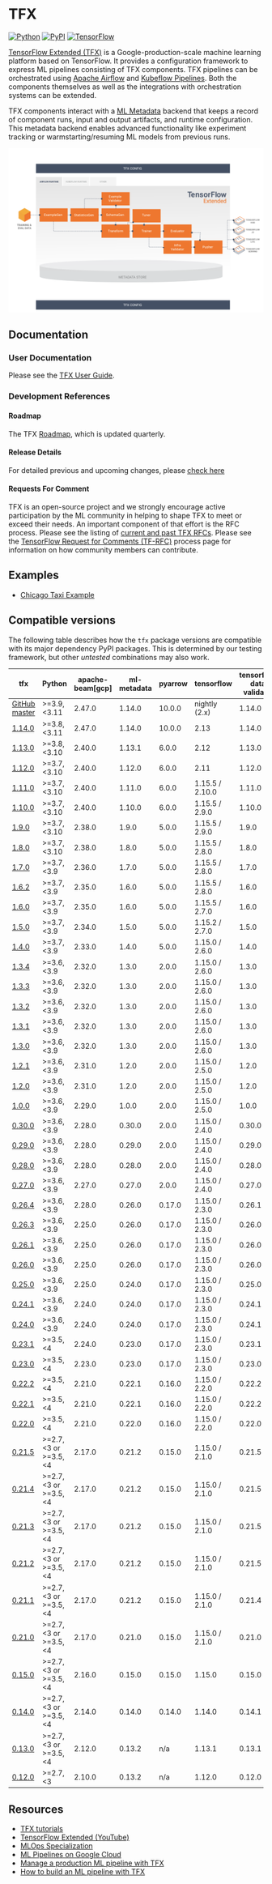 <!-- See: www.tensorflow.org/tfx/ -->

# TFX

[![Python](https://img.shields.io/badge/python%20-3.8%7C3.9-blue)](https://github.com/tensorflow/tfx)
[![PyPI](https://badge.fury.io/py/tfx.svg)](https://badge.fury.io/py/tfx)
[![TensorFlow](https://img.shields.io/badge/TensorFow-page-orange)](https://www.tensorflow.org/tfx)

[TensorFlow Extended (TFX)](https://tensorflow.org/tfx) is a
Google-production-scale machine learning platform based on TensorFlow. It
provides a configuration framework to express ML pipelines consisting of TFX
components. TFX pipelines can be orchestrated using
[Apache Airflow](https://airflow.apache.org/) and
[Kubeflow Pipelines](https://www.kubeflow.org/). Both the components themselves
as well as the integrations with orchestration systems can be extended.

TFX components interact with a
[ML Metadata](https://github.com/google/ml-metadata) backend that keeps a record
of component runs, input and output artifacts, and runtime configuration. This
metadata backend enables advanced functionality like experiment tracking or
warmstarting/resuming ML models from previous runs.

![TFX Components](https://raw.githubusercontent.com/tensorflow/tfx/master/docs/guide/images/prog_fin.png)

## Documentation

### User Documentation

Please see the
[TFX User Guide](https://github.com/tensorflow/tfx/blob/master/docs/guide/index.md).

### Development References

#### Roadmap

The TFX [Roadmap](https://github.com/tensorflow/tfx/blob/master/ROADMAP.md),
which is updated quarterly.

#### Release Details

For detailed previous and upcoming changes, please
[check here](https://github.com/tensorflow/tfx/blob/master/RELEASE.md)

#### Requests For Comment

TFX is an open-source project and we strongly encourage active participation
by the ML community in helping to shape TFX to meet or exceed their needs. An
important component of that effort is the RFC process.  Please see the listing
of [current and past TFX RFCs](RFCs.md). Please see the
[TensorFlow Request for Comments (TF-RFC)](https://github.com/tensorflow/community/blob/master/governance/TF-RFCs.md)
process page for information on how community members can contribute.

## Examples

*   [Chicago Taxi Example](https://github.com/tensorflow/tfx/tree/master/tfx/examples/chicago_taxi_pipeline)

## Compatible versions

The following table describes how the `tfx` package versions are compatible with
its major dependency PyPI packages. This is determined by our testing framework,
but other *untested* combinations may also work.

tfx                                                                       | Python               | apache-beam[gcp] | ml-metadata | pyarrow | tensorflow        | tensorflow-data-validation | tensorflow-metadata | tensorflow-model-analysis | tensorflow-serving-api | tensorflow-transform | tfx-bsl
------------------------------------------------------------------------- | -------------------- | ---------------- | ----------- | ------- | ----------------- | -------------------------- | ------------------- | ------------------------- | ---------------------- | -------------------- | -------
[GitHub master](https://github.com/tensorflow/tfx/blob/master/RELEASE.md) | >=3.9,<3.11          | 2.47.0           | 1.14.0      | 10.0.0  | nightly (2.x)     | 1.14.0                     | 1.14.0              | 0.45.0                    | 2.9.0                  | 1.14.0               | 1.14.0
[1.14.0](https://github.com/tensorflow/tfx/blob/v1.14.0/RELEASE.md)       | >=3.8,<3.11          | 2.47.0           | 1.14.0      | 10.0.0  | 2.13              | 1.14.0                     | 1.14.0              | 0.45.0                    | 2.9.0                  | 1.14.0               | 1.14.0
[1.13.0](https://github.com/tensorflow/tfx/blob/v1.13.0/RELEASE.md)       | >=3.8,<3.10          | 2.40.0           | 1.13.1      | 6.0.0   | 2.12              | 1.13.0                     | 1.13.1              | 0.44.0                    | 2.9.0                  | 1.13.0               | 1.13.0
[1.12.0](https://github.com/tensorflow/tfx/blob/v1.12.0/RELEASE.md)       | >=3.7,<3.10          | 2.40.0           | 1.12.0      | 6.0.0   | 2.11              | 1.12.0                     | 1.12.0              | 0.43.0                    | 2.9.0                  | 1.12.0               | 1.12.0
[1.11.0](https://github.com/tensorflow/tfx/blob/v1.11.0/RELEASE.md)       | >=3.7,<3.10          | 2.40.0           | 1.11.0      | 6.0.0   | 1.15.5 / 2.10.0   | 1.11.0                     | 1.11.0              | 0.42.0                    | 2.9.0                  | 1.11.0               | 1.11.0
[1.10.0](https://github.com/tensorflow/tfx/blob/v1.10.0/RELEASE.md)       | >=3.7,<3.10          | 2.40.0           | 1.10.0      | 6.0.0   | 1.15.5 / 2.9.0    | 1.10.0                     | 1.10.0              | 0.41.0                    | 2.9.0                  | 1.10.0               | 1.10.0
[1.9.0](https://github.com/tensorflow/tfx/blob/v1.9.0/RELEASE.md)         | >=3.7,<3.10          | 2.38.0           | 1.9.0       | 5.0.0   | 1.15.5 / 2.9.0    | 1.9.0                      | 1.9.0               | 0.40.0                    | 2.9.0                  | 1.9.0                | 1.9.0
[1.8.0](https://github.com/tensorflow/tfx/blob/v1.8.0/RELEASE.md)         | >=3.7,<3.10          | 2.38.0           | 1.8.0       | 5.0.0   | 1.15.5 / 2.8.0    | 1.8.0                      | 1.8.0               | 0.39.0                    | 2.8.0                  | 1.8.0                | 1.8.0
[1.7.0](https://github.com/tensorflow/tfx/blob/v1.7.0/RELEASE.md)         | >=3.7,<3.9           | 2.36.0           | 1.7.0       | 5.0.0   | 1.15.5 / 2.8.0    | 1.7.0                      | 1.7.0               | 0.38.0                    | 2.8.0                  | 1.7.0                | 1.7.0
[1.6.2](https://github.com/tensorflow/tfx/blob/v1.6.2/RELEASE.md)         | >=3.7,<3.9           | 2.35.0           | 1.6.0       | 5.0.0   | 1.15.5 / 2.8.0    | 1.6.0                      | 1.6.0               | 0.37.0                    | 2.7.0                  | 1.6.0                | 1.6.0
[1.6.0](https://github.com/tensorflow/tfx/blob/v1.6.0/RELEASE.md)         | >=3.7,<3.9           | 2.35.0           | 1.6.0       | 5.0.0   | 1.15.5 / 2.7.0    | 1.6.0                      | 1.6.0               | 0.37.0                    | 2.7.0                  | 1.6.0                | 1.6.0
[1.5.0](https://github.com/tensorflow/tfx/blob/v1.5.0/RELEASE.md)         | >=3.7,<3.9           | 2.34.0           | 1.5.0       | 5.0.0   | 1.15.2 / 2.7.0    | 1.5.0                      | 1.5.0               | 0.36.0                    | 2.7.0                  | 1.5.0                | 1.5.0
[1.4.0](https://github.com/tensorflow/tfx/blob/v1.4.0/RELEASE.md)         | >=3.7,<3.9           | 2.33.0           | 1.4.0       | 5.0.0   | 1.15.0 / 2.6.0    | 1.4.0                      | 1.4.0               | 0.35.0                    | 2.6.0                  | 1.4.0                | 1.4.0
[1.3.4](https://github.com/tensorflow/tfx/blob/v1.3.4/RELEASE.md)         | >=3.6,<3.9           | 2.32.0           | 1.3.0       | 2.0.0   | 1.15.0 / 2.6.0    | 1.3.0                      | 1.2.0               | 0.34.1                    | 2.6.0                  | 1.3.0                | 1.3.0
[1.3.3](https://github.com/tensorflow/tfx/blob/v1.3.3/RELEASE.md)         | >=3.6,<3.9           | 2.32.0           | 1.3.0       | 2.0.0   | 1.15.0 / 2.6.0    | 1.3.0                      | 1.2.0               | 0.34.1                    | 2.6.0                  | 1.3.0                | 1.3.0
[1.3.2](https://github.com/tensorflow/tfx/blob/v1.3.2/RELEASE.md)         | >=3.6,<3.9           | 2.32.0           | 1.3.0       | 2.0.0   | 1.15.0 / 2.6.0    | 1.3.0                      | 1.2.0               | 0.34.1                    | 2.6.0                  | 1.3.0                | 1.3.0
[1.3.1](https://github.com/tensorflow/tfx/blob/v1.3.1/RELEASE.md)         | >=3.6,<3.9           | 2.32.0           | 1.3.0       | 2.0.0   | 1.15.0 / 2.6.0    | 1.3.0                      | 1.2.0               | 0.34.1                    | 2.6.0                  | 1.3.0                | 1.3.0
[1.3.0](https://github.com/tensorflow/tfx/blob/v1.3.0/RELEASE.md)         | >=3.6,<3.9           | 2.32.0           | 1.3.0       | 2.0.0   | 1.15.0 / 2.6.0    | 1.3.0                      | 1.2.0               | 0.34.1                    | 2.6.0                  | 1.3.0                | 1.3.0
[1.2.1](https://github.com/tensorflow/tfx/blob/v1.2.1/RELEASE.md)         | >=3.6,<3.9           | 2.31.0           | 1.2.0       | 2.0.0   | 1.15.0 / 2.5.0    | 1.2.0                      | 1.2.0               | 0.33.0                    | 2.5.1                  | 1.2.0                | 1.2.0
[1.2.0](https://github.com/tensorflow/tfx/blob/v1.2.0/RELEASE.md)         | >=3.6,<3.9           | 2.31.0           | 1.2.0       | 2.0.0   | 1.15.0 / 2.5.0    | 1.2.0                      | 1.2.0               | 0.33.0                    | 2.5.1                  | 1.2.0                | 1.2.0
[1.0.0](https://github.com/tensorflow/tfx/blob/v1.0.0/RELEASE.md)         | >=3.6,<3.9           | 2.29.0           | 1.0.0       | 2.0.0   | 1.15.0 / 2.5.0    | 1.0.0                      | 1.0.0               | 0.31.0                    | 2.5.1                  | 1.0.0                | 1.0.0
[0.30.0](https://github.com/tensorflow/tfx/blob/v0.30.0/RELEASE.md)       | >=3.6,<3.9           | 2.28.0           | 0.30.0      | 2.0.0   | 1.15.0 / 2.4.0    | 0.30.0                     | 0.30.0              | 0.30.0                    | 2.4.0                  | 0.30.0               | 0.30.0
[0.29.0](https://github.com/tensorflow/tfx/blob/v0.29.0/RELEASE.md)       | >=3.6,<3.9           | 2.28.0           | 0.29.0      | 2.0.0   | 1.15.0 / 2.4.0    | 0.29.0                     | 0.29.0              | 0.29.0                    | 2.4.0                  | 0.29.0               | 0.29.0
[0.28.0](https://github.com/tensorflow/tfx/blob/v0.28.0/RELEASE.md)       | >=3.6,<3.9           | 2.28.0           | 0.28.0      | 2.0.0   | 1.15.0 / 2.4.0    | 0.28.0                     | 0.28.0              | 0.28.0                    | 2.4.0                  | 0.28.0               | 0.28.1
[0.27.0](https://github.com/tensorflow/tfx/blob/v0.27.0/RELEASE.md)       | >=3.6,<3.9           | 2.27.0           | 0.27.0      | 2.0.0   | 1.15.0 / 2.4.0    | 0.27.0                     | 0.27.0              | 0.27.0                    | 2.4.0                  | 0.27.0               | 0.27.0
[0.26.4](https://github.com/tensorflow/tfx/blob/v0.26.4/RELEASE.md)       | >=3.6,<3.9           | 2.28.0           | 0.26.0      | 0.17.0  | 1.15.0 / 2.3.0    | 0.26.1                     | 0.26.0              | 0.26.0                    | 2.3.0                  | 0.26.0               | 0.26.0
[0.26.3](https://github.com/tensorflow/tfx/blob/v0.26.3/RELEASE.md)       | >=3.6,<3.9           | 2.25.0           | 0.26.0      | 0.17.0  | 1.15.0 / 2.3.0    | 0.26.0                     | 0.26.0              | 0.26.0                    | 2.3.0                  | 0.26.0               | 0.26.0
[0.26.1](https://github.com/tensorflow/tfx/blob/v0.26.1/RELEASE.md)       | >=3.6,<3.9           | 2.25.0           | 0.26.0      | 0.17.0  | 1.15.0 / 2.3.0    | 0.26.0                     | 0.26.0              | 0.26.0                    | 2.3.0                  | 0.26.0               | 0.26.0
[0.26.0](https://github.com/tensorflow/tfx/blob/v0.26.0/RELEASE.md)       | >=3.6,<3.9           | 2.25.0           | 0.26.0      | 0.17.0  | 1.15.0 / 2.3.0    | 0.26.0                     | 0.26.0              | 0.26.0                    | 2.3.0                  | 0.26.0               | 0.26.0
[0.25.0](https://github.com/tensorflow/tfx/blob/v0.25.0/RELEASE.md)       | >=3.6,<3.9           | 2.25.0           | 0.24.0      | 0.17.0  | 1.15.0 / 2.3.0    | 0.25.0                     | 0.25.0              | 0.25.0                    | 2.3.0                  | 0.25.0               | 0.25.0
[0.24.1](https://github.com/tensorflow/tfx/blob/v0.24.1/RELEASE.md)       | >=3.6,<3.9           | 2.24.0           | 0.24.0      | 0.17.0  | 1.15.0 / 2.3.0    | 0.24.1                     | 0.24.0              | 0.24.3                    | 2.3.0                  | 0.24.1               | 0.24.1
[0.24.0](https://github.com/tensorflow/tfx/blob/v0.24.0/RELEASE.md)       | >=3.6,<3.9           | 2.24.0           | 0.24.0      | 0.17.0  | 1.15.0 / 2.3.0    | 0.24.1                     | 0.24.0              | 0.24.3                    | 2.3.0                  | 0.24.1               | 0.24.1
[0.23.1](https://github.com/tensorflow/tfx/blob/v0.23.1/RELEASE.md)       | >=3.5,<4             | 2.24.0           | 0.23.0      | 0.17.0  | 1.15.0 / 2.3.0    | 0.23.1                     | 0.23.0              | 0.23.0                    | 2.3.0                  | 0.23.0               | 0.23.0
[0.23.0](https://github.com/tensorflow/tfx/blob/v0.23.0/RELEASE.md)       | >=3.5,<4             | 2.23.0           | 0.23.0      | 0.17.0  | 1.15.0 / 2.3.0    | 0.23.0                     | 0.23.0              | 0.23.0                    | 2.3.0                  | 0.23.0               | 0.23.0
[0.22.2](https://github.com/tensorflow/tfx/blob/v0.22.2/RELEASE.md)       | >=3.5,<4             | 2.21.0           | 0.22.1      | 0.16.0  | 1.15.0 / 2.2.0    | 0.22.2                     | 0.22.2              | 0.22.2                    | 2.2.0                  | 0.22.0               | 0.22.1
[0.22.1](https://github.com/tensorflow/tfx/blob/v0.22.1/RELEASE.md)       | >=3.5,<4             | 2.21.0           | 0.22.1      | 0.16.0  | 1.15.0 / 2.2.0    | 0.22.2                     | 0.22.2              | 0.22.2                    | 2.2.0                  | 0.22.0               | 0.22.1
[0.22.0](https://github.com/tensorflow/tfx/blob/v0.22.0/RELEASE.md)       | >=3.5,<4             | 2.21.0           | 0.22.0      | 0.16.0  | 1.15.0 / 2.2.0    | 0.22.0                     | 0.22.0              | 0.22.1                    | 2.2.0                  | 0.22.0               | 0.22.0
[0.21.5](https://github.com/tensorflow/tfx/blob/v0.21.5/RELEASE.md)       | >=2.7,<3 or >=3.5,<4 | 2.17.0           | 0.21.2      | 0.15.0  | 1.15.0 / 2.1.0    | 0.21.5                     | 0.21.1              | 0.21.5                    | 2.1.0                  | 0.21.2               | 0.21.4
[0.21.4](https://github.com/tensorflow/tfx/blob/v0.21.4/RELEASE.md)       | >=2.7,<3 or >=3.5,<4 | 2.17.0           | 0.21.2      | 0.15.0  | 1.15.0 / 2.1.0    | 0.21.5                     | 0.21.1              | 0.21.5                    | 2.1.0                  | 0.21.2               | 0.21.4
[0.21.3](https://github.com/tensorflow/tfx/blob/v0.21.3/RELEASE.md)       | >=2.7,<3 or >=3.5,<4 | 2.17.0           | 0.21.2      | 0.15.0  | 1.15.0 / 2.1.0    | 0.21.5                     | 0.21.1              | 0.21.5                    | 2.1.0                  | 0.21.2               | 0.21.4
[0.21.2](https://github.com/tensorflow/tfx/blob/v0.21.2/RELEASE.md)       | >=2.7,<3 or >=3.5,<4 | 2.17.0           | 0.21.2      | 0.15.0  | 1.15.0 / 2.1.0    | 0.21.5                     | 0.21.1              | 0.21.5                    | 2.1.0                  | 0.21.2               | 0.21.4
[0.21.1](https://github.com/tensorflow/tfx/blob/0.21.1/RELEASE.md)        | >=2.7,<3 or >=3.5,<4 | 2.17.0           | 0.21.2      | 0.15.0  | 1.15.0 / 2.1.0    | 0.21.4                     | 0.21.1              | 0.21.4                    | 2.1.0                  | 0.21.2               | 0.21.3
[0.21.0](https://github.com/tensorflow/tfx/blob/0.21.0/RELEASE.md)        | >=2.7,<3 or >=3.5,<4 | 2.17.0           | 0.21.0      | 0.15.0  | 1.15.0 / 2.1.0    | 0.21.0                     | 0.21.0              | 0.21.1                    | 2.1.0                  | 0.21.0               | 0.21.0
[0.15.0](https://github.com/tensorflow/tfx/blob/0.15.0/RELEASE.md)        | >=2.7,<3 or >=3.5,<4 | 2.16.0           | 0.15.0      | 0.15.0  | 1.15.0            | 0.15.0                     | 0.15.0              | 0.15.2                    | 1.15.0                 | 0.15.0               | 0.15.1
[0.14.0](https://github.com/tensorflow/tfx/blob/0.14.0/RELEASE.md)        | >=2.7,<3 or >=3.5,<4 | 2.14.0           | 0.14.0      | 0.14.0  | 1.14.0            | 0.14.1                     | 0.14.0              | 0.14.0                    | 1.14.0                 | 0.14.0               | n/a
[0.13.0](https://github.com/tensorflow/tfx/blob/0.13.0/RELEASE.md)        | >=2.7,<3 or >=3.5,<4 | 2.12.0           | 0.13.2      | n/a     | 1.13.1            | 0.13.1                     | 0.13.0              | 0.13.2                    | 1.13.0                 | 0.13.0               | n/a
[0.12.0](https://github.com/tensorflow/tfx/blob/0.12.0/RELEASE.md)        | >=2.7,<3             | 2.10.0           | 0.13.2      | n/a     | 1.12.0            | 0.12.0                     | 0.12.1              | 0.12.1                    | 1.12.0                 | 0.12.0               | n/a

## Resources

*   [TFX tutorials ](https://www.tensorflow.org/tfx/tutorials)
*   [TensorFlow Extended (YouTube)](https://www.youtube.com/playlist?list=PLQY2H8rRoyvxR15n04JiW0ezF5HQRs_8F)
*   [ MLOps Specialization ](https://www.coursera.org/specializations/machine-learning-engineering-for-production-mlops)
*   [ML Pipelines on Google Cloud](https://www.coursera.org/learn/ml-pipelines-google-cloud?specialization=preparing-for-google-cloud-machine-learning-engineer-professional-certificate)
*   [Manage a production ML pipeline with TFX](https://www.youtube.com/watch?v=QQ13-Tkrbls)
*   [How to build an ML pipeline with TFX](https://www.youtube.com/watch?v=17l3VR2MIeg)
